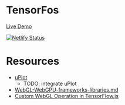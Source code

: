 # TensorFos

[Live Demo](https://tensor-fos.netlify.app/)

[![Netlify Status](https://api.netlify.com/api/v1/badges/58562c4a-3d99-47f1-9784-94e1fd58c3bd/deploy-status)](https://app.netlify.com/sites/tensor-fos/deploys)

# Resources

- [uPlot](https://github.com/leeoniya/uPlot)
  - TODO: integrate uPlot
- [WebGL-WebGPU-frameworks-libraries.md](https://gist.github.com/dmnsgn/76878ba6903cf15789b712464875cfdc)
- [Custom WebGL Operation in TensorFlow.js](https://www.lewuathe.com/custome-webgl-operation-in-tensorflow.js.html)
